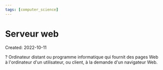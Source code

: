 ```yaml
---
tags: [computer_science] 
---
```

# Serveur web
Created: 2022-10-11

?
Ordinateur distant ou programme informatique qui fournit des pages Web à l'ordinateur d'un utilisateur, ou client, à la demande d'un navigateur Web.
<!--SR:!2024-10-20,445,250-->